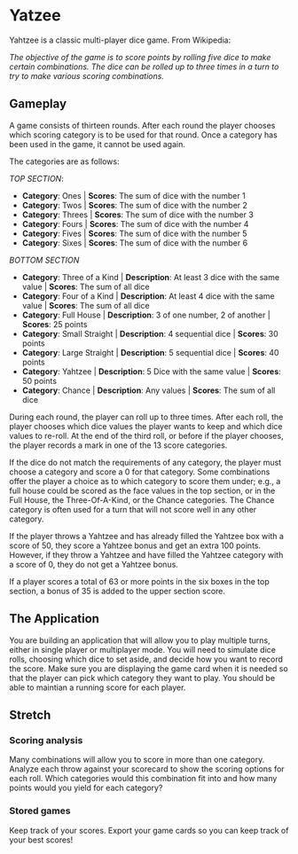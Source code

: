 # Yatzee

Yahtzee is a classic multi-player dice game. From Wikipedia:

_The objective of the game is to score points by rolling five dice to make certain combinations. The dice can be rolled up to three times in a turn to try to make various scoring combinations._

## Gameplay

A game consists of thirteen rounds. After each round the player chooses which scoring category is to be used for that round. Once a category has been used in the game, it cannot be used again. 

The categories are as follows:

*TOP SECTION*:
- **Category**: Ones | **Scores**: The sum of dice with the number 1
- **Category**: Twos | **Scores**: The sum of dice with the number 2
- **Category**: Threes | **Scores**: The sum of dice with the number 3
- **Category**: Fours | **Scores**: The sum of dice with the number 4
- **Category**: Fives | **Scores**: The sum of dice with the number 5
- **Category**: Sixes | **Scores**: The sum of dice with the number 6

*BOTTOM SECTION*
- **Category**: Three of a Kind | **Description**: At least 3 dice with the same value | **Scores**: The sum of all dice
- **Category**: Four of a Kind | **Description**: At least 4 dice with the same value | **Scores**: The sum of all dice
- **Category**: Full House | **Description**: 3 of one number, 2 of another | **Scores**: 25 points
- **Category**: Small Straight | **Description**: 4 sequential dice | **Scores**: 30 points
- **Category**: Large Straight | **Description**: 5 sequential dice | **Scores**: 40 points
- **Category**: Yahtzee | **Description**: 5 Dice with the same value | **Scores**: 50 points
- **Category**: Chance | **Description**: Any values | **Scores**: The sum of all dice

During each round, the player can roll up to three times. After each roll, the player chooses which dice values the player wants to keep and which dice values to re-roll. At the end of the third roll, or before if the player chooses, the player records a mark in one of the 13 score categories.

If the dice do not match the requirements of any category, the player must choose a category and score a 0 for that category. Some combinations offer the player a choice as to which category to score them under; e.g., a full house could be scored as the face values in the top section, or in the Full House, the Three-Of-A-Kind, or the Chance categories. The Chance category is often used for a turn that will not score well in any other category.

If the player throws a Yahtzee and has already filled the Yahtzee box with a score of 50, they score a Yahtzee bonus and get an extra 100 points. However, if they throw a Yahtzee and have filled the Yahtzee category with a score of 0, they do not get a Yahtzee bonus.

If a player scores a total of 63 or more points in the six boxes in the top section, a bonus of 35 is added to the upper section score.

## The Application

You are building an application that will allow you to play multiple turns, either in single player or multiplayer mode. You will need to simulate dice rolls, choosing which dice to set aside, and decide how you want to record the score. Make sure you are displaying the game card when it is needed so that the player can pick which category they want to play. You should be able to maintian a running score for each player.

## Stretch 

### Scoring analysis

Many combinations will allow you to score in more than one category. Analyze each throw against your scorecard to show the scoring options for each roll. Which categories would this combination fit into and how many points would you yield for each category?

### Stored games

Keep track of your scores. Export your game cards so you can keep track of your best scores!
